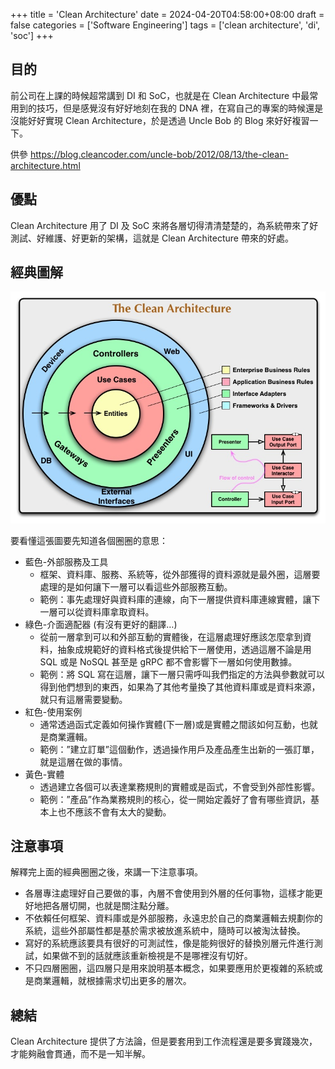 +++
title = 'Clean Architecture'
date = 2024-04-20T04:58:00+08:00
draft = false
categories = ['Software Engineering']
tags = ['clean architecture', 'di', 'soc']
+++

## 目的

前公司在上課的時候超常講到 DI 和 SoC，也就是在 Clean Architecture 中最常用到的技巧，但是感覺沒有好好地刻在我的 DNA 裡，在寫自己的專案的時候還是沒能好好實現 Clean Architecture，於是透過 Uncle Bob 的 Blog 來好好複習一下。

供參
<https://blog.cleancoder.com/uncle-bob/2012/08/13/the-clean-architecture.html>

## 優點

Clean Architecture 用了 DI 及 SoC 來將各層切得清清楚楚的，為系統帶來了好測試、好維護、好更新的架構，這就是 Clean Architecture 帶來的好處。

## 經典圖解

![Clean Architecture by Uncle Bob](./CleanArchitecture.jpg)

要看懂這張圖要先知道各個圈圈的意思：

- 藍色-外部服務及工具
  - 框架、資料庫、服務、系統等，從外部獲得的資料源就是最外圈，這層要處理的是如何讓下一層可以看這些外部服務互動。
  - 範例：事先處理好與資料庫的連線，向下一層提供資料庫連線實體，讓下一層可以從資料庫拿取資料。
- 綠色-介面適配器 (有沒有更好的翻譯…)
  - 從前一層拿到可以和外部互動的實體後，在這層處理好應該怎麼拿到資料，抽象成規範好的資料格式後提供給下一層使用，透過這層不論是用 SQL 或是 NoSQL 甚至是 gRPC 都不會影響下一層如何使用數據。
  - 範例：將 SQL 寫在這層，讓下一層只需呼叫我們指定的方法與參數就可以得到他們想到的東西，如果為了其他考量換了其他資料庫或是資料來源，就只有這層需要變動。
- 紅色-使用案例
  - 通常透過函式定義如何操作實體(下一層)或是實體之間該如何互動，也就是商業邏輯。
  - 範例：”建立訂單”這個動作，透過操作用戶及產品產生出新的一張訂單，就是這層在做的事情。
- 黃色-實體
  - 透過建立各個可以表達業務規則的實體或是函式，不會受到外部性影響。
  - 範例：”產品”作為業務規則的核心，從一開始定義好了會有哪些資訊，基本上也不應該不會有太大的變動。

## 注意事項

解釋完上面的經典圈圈之後，來講一下注意事項。

- 各層專注處理好自己要做的事，內層不會使用到外層的任何事物，這樣才能更好地把各層切開，也就是關注點分離。
- 不依賴任何框架、資料庫或是外部服務，永遠忠於自己的商業邏輯去規劃你的系統，這些外部屬性都是基於需求被放進系統中，隨時可以被淘汰替換。
- 寫好的系統應該要具有很好的可測試性，像是能夠很好的替換別層元件進行測試，如果做不到的話就應該重新檢視是不是哪裡沒有切好。
- 不只四層圈圈，這四層只是用來說明基本概念，如果要應用於更複雜的系統或是商業邏輯，就根據需求切出更多的層次。

## 總結

Clean Architecture 提供了方法論，但是要套用到工作流程還是要多實踐幾次，才能夠融會貫通，而不是一知半解。
